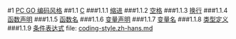 #1 [ PC GO 编码风格](coding-style.zh-hans.md#anchor_0)
##1.1 [ C](coding-style.zh-hans.md#anchor_1)
###1.1.1 [ 缩进](coding-style.zh-hans.md#anchor_2)
###1.1.2 [ 空格](coding-style.zh-hans.md#anchor_3)
###1.1.3 [ 换行](coding-style.zh-hans.md#anchor_4)
###1.1.4 [ 函数声明](coding-style.zh-hans.md#anchor_5)
###1.1.5 [ 函数名](coding-style.zh-hans.md#anchor_6)
###1.1.6 [ 变量声明](coding-style.zh-hans.md#anchor_7)
###1.1.7 [ 变量名](coding-style.zh-hans.md#anchor_8)
###1.1.8 [ 类型定义](coding-style.zh-hans.md#anchor_9)
###1.1.9 [ 条件表达式](coding-style.zh-hans.md#anchor_10)
file: [coding-style.zh-hans.md](coding-style.zh-hans.md)
